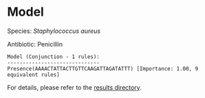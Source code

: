 
# Model

Species: *Staphylococcus aureus*

Antibiotic: Penicillin

```
Model (Conjunction - 1 rules):
------------------------------
Presence(AAAACTATTACTTGTTCAAGATTAGATATTT) [Importance: 1.00, 9 equivalent rules]

```

For details, please refer to the [results directory](../../../../../results/scm_b/staphylococcus%20aureus/penicillin/repeat_8/).

